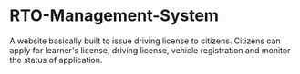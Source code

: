 # RTO-Management-System
A website basically built to issue driving license to citizens. Citizens can apply for learner's license, driving license, vehicle registration and monitor the status of application.

